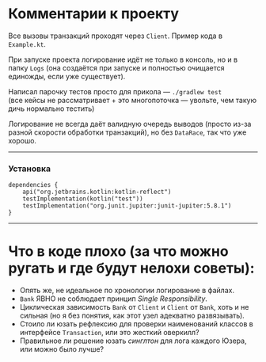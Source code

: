 # Комментарии к проекту

Все вызовы транзакций проходят через `Client`. Пример кода в `Example.kt`.

При запуске проекта логирование идёт не только в консоль, но и в папку `Logs` (она создаётся при запуске и полностью очищается единожды, если уже существует).

Написал парочку тестов просто для прикола — `./gradlew test`  
(все кейсы не рассматривает + это многопоточка — увольте, чем такую дичь нормально тестить)

Логирование не всегда даёт валидную очередь выводов (просто из-за разной скорости обработки транзакций), но без `DataRace`, так что уже хорошо.

---

### Установка
```
dependencies {
    api("org.jetbrains.kotlin:kotlin-reflect")
    testImplementation(kotlin("test"))
    testImplementation("org.junit.jupiter:junit-jupiter:5.8.1")
}
```

---

# Что в коде плохо (за что можно ругать и где будут нелохи советы):

- Опять же, не идеальное по хронологии логирование в файлах.
- `Bank` ЯВНО не соблюдает принцип *Single Responsibility*.
- Циклическая зависимость `Bank` от `Client` и `Client` от `Bank`, хоть и не сильная (но я без понятия, как этот узел адекватно развязывать).
- Стоило ли юзать рефлексию для проверки наименований классов в интерфейсе `Transaction`, или это жесткий оверкилл?
- Правильное ли решение юзать *синглтон* для лога каждого Юзера, или можно было лучше?
